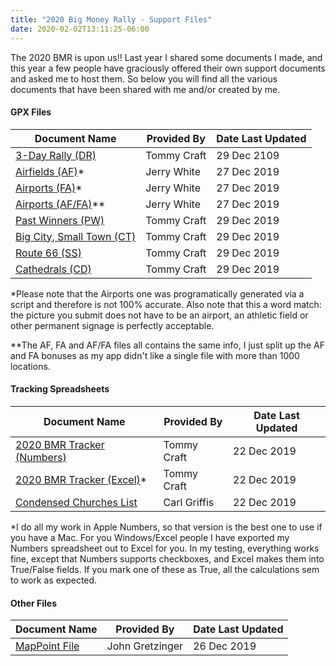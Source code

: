 ```yaml
---
title: "2020 Big Money Rally - Support Files"
date: 2020-02-02T13:11:25-06:00
---
```

The 2020 BMR is upon us!! Last year I shared some documents I made, and this year a few people have graciously offered their own support documents and asked me to host them. So below you will find all the various documents that have been shared with me and/or created by me.

#### GPX Files

|Document Name|Provided By|Date Last Updated|
|---|---|---|
|[3-Day Rally (DR)](/bmr/2020_BMR_DR.gpx)  |Tommy Craft  |29 Dec 2109 |
|[Airfields (AF)](/bmr/2020_BMR_AF.gpx)*  |Jerry White  |27 Dec 2019 |
|[Airports (FA)](/bmr/2020_BMR_FA.gpx)*  |Jerry White  |27 Dec 2019 |
|[Airports (AF/FA)](/bmr/2020_BMR_AF-FA.gpx)**  |Jerry White  |27 Dec 2019 |
|[Past Winners (PW)](/bmr/2020_BMR_PW.gpx)  |Tommy Craft  |29 Dec 2019 |
|[Big City, Small Town (CT)](/bmr/2020_BMR_CT.gpx)  |Tommy Craft  |29 Dec 2019 |
|[Route 66 (SS)](/bmr/2020_BMR_SS.gpx)  |Tommy Craft  |29 Dec 2019 |
|[Cathedrals (CD)](/bmr/2020_BMR_CD.gpx)  |Tommy Craft  |29 Dec 2019 |

*Please note that the Airports one was programatically generated via a script and therefore is not 100% accurate. Also note that this a word match: the picture you submit does not have to be an airport, an athletic field or other permanent signage is perfectly acceptable.

**The AF, FA and AF/FA files all contains the same info, I just split up the AF and FA bonuses as my app didn't like a single file with more than 1000 locations.

#### Tracking Spreadsheets

|Document Name|Provided By|Date Last Updated|
|---|---|---|
|[2020 BMR Tracker (Numbers)](/bmr/2020_BMR_Tracker.numbers)   |Tommy Craft   |22 Dec 2019   |
|[2020 BMR Tracker (Excel)](/bmr/2020_BMR_Tracker.xlsx)*   |Tommy Craft   |22 Dec 2019   |
|[Condensed Churches List](/bmr/Churches-Spreadsheet.pdf)   |Carl Griffis   |22 Dec 2019   |

*I do all my work in Apple Numbers, so that version is the best one to use if you have a Mac. For you Windows/Excel people I have exported my Numbers spreadsheet out to Excel for you. In my testing, everything works fine, except that Numbers supports checkboxes, and Excel makes them into True/False fields. If you mark one of these as True, all the calculations sem to work as expected.

#### Other Files

|Document Name|Provided By|Date Last Updated|
|---|---|---|
|[MapPoint File](/bmr/BMR-2020.ptm)   |John Gretzinger   |26 Dec 2019   |
